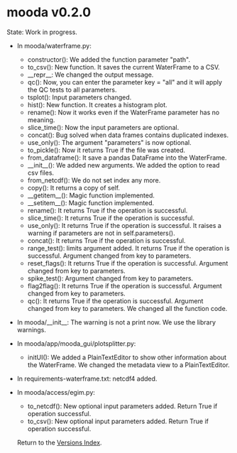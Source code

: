 # mooda v0.2.0

State: Work in progress.

* In mooda/waterframe.py:
  * constructor(): We added the function parameter "path".
  * to_csv(): New function. It saves the current WaterFrame to a CSV.
  * \_\_repr\_\_: We changed the output message.
  * qc(): Now, you can enter the parameter key = "all" and it will apply the QC tests to all parameters.
  * tsplot(): Input parameters changed.
  * hist(): New function. It creates a histogram plot.
  * rename(): Now it works even if the WaterFrame parameter has no meaning.
  * slice_time(): Now the input parameters are optional.
  * concat(): Bug solved when data frames contains duplicated indexes.
  * use_only(): The argument "parameters" is now optional.
  * to_pickle(): Now it returns True if the file was created.
  * from_dataframe(): It save a pandas DataFrame into the WaterFrame.
  * \_\_init\_\_(): We added new arguments. We added the option to read csv files.
  * from_netcdf(): We do not set index any more.
  * copy(): It returns a copy of self.
  * \_\_getitem\_\_(): Magic function implemented.
  * \_\_setitem\_\_(): Magic function implemented.
  * rename(): It returns True if the operation is successful.
  * slice_time(): It returns True if the operation is successful.
  * use_only(): It returns True if the operation is successful. It raises a warning if parameters are not in self.parameters().
  * concat(): It returns True if the operation is successful.
  * range_test(): limits argument added. It returns True if the operation is successful. Argument changed from key to parameters.
  * reset_flags(): It returns True if the operation is successful. Argument changed from key to parameters.
  * spike_test(): Argument changed from key to parameters.
  * flag2flag(): It returns True if the operation is successful. Argument changed from key to parameters.
  * qc(): It returns True if the operation is successful. Argument changed from key to parameters. We changed all the function code.
* In mooda/\_\_init\_\_: The warning is not a print now. We use the library warnings.
* In mooda/app/mooda_gui/plotsplitter.py:
  * initUI(): We added a PlainTextEditor to show other information about the WaterFrame. We changed the metadata view to a PlainTextEditor.
* In requirements-waterframe.txt: netcdf4 added.
* In mooda/access/egim.py:
  * to_netcdf(): New optional input parameters added. Return True if operation successful.
  * to_csv(): New optional input parameters added. Return True if operation successful.
  
  Return to the [Versions Index](index_versions.md).
  